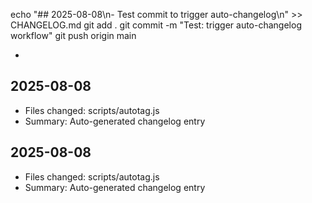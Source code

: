 echo "## 2025-08-08\n- Test commit to trigger auto-changelog\n" >> CHANGELOG.md
git add .
git commit -m "Test: trigger auto-changelog workflow"
git push origin main

-

## 2025-08-08
- Files changed: scripts/autotag.js
- Summary: Auto-generated changelog entry
## 2025-08-08
- Files changed: scripts/autotag.js
- Summary: Auto-generated changelog entry
